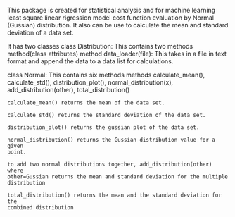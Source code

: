 This package is created for statistical analysis and for machine learning 
least square linear rigression model cost function evaluation by Normal
(Gussian) distribution. It also can be use to calculate the mean and standard  
deviation of a data set.

It has two classes
class Distribution: This contains two methods
    method(class attributes)
    method data_loader(file): This takes in a file in text format and append
    the data to a data list for calculations.
    
class Normal: This contains six methods
    methods calculate_mean(), calculate_std(), distribution_plot(),
    normal_distribution(x), add_distribution(other), total_distribution()
    
    calculate_mean() returns the mean of the data set.
    
    calculate_std() returns the standard deviation of the data set.
    
    distribution_plot() returns the gussian plot of the data set.
    
    normal_distribution() returns the Gussian distribution value for a given
    point.
    
    to add two normal distributions together, add_distribution(other) where 
    other=Gussian returns the mean and standard deviation for the multiple 
    distribution
    
    total_distribution() returns the mean and the standard deviation for the 
    combined distribution